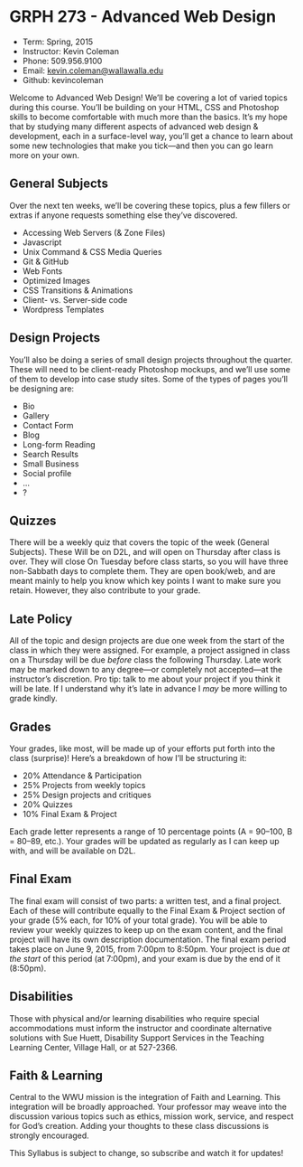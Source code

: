 # GRPH 273 - Advanced Web Design

* Term: Spring, 2015
* Instructor: Kevin Coleman
* Phone: 509.956.9100
* Email: kevin.coleman@wallawalla.edu
* Github: kevincoleman

Welcome to Advanced Web Design! We’ll be covering a lot of varied topics during this course. You’ll be building on your HTML, CSS and Photoshop skills to become comfortable with much more than the basics. It’s my hope that by studying many different aspects of advanced web design & development, each in a surface-level way, you’ll get a chance to learn about some new technologies that make you tick—and then you can go learn more on your own.

## General Subjects
Over the next ten weeks, we’ll be covering these topics, plus a few fillers or extras if anyone requests something else they’ve discovered.

* Accessing Web Servers (& Zone Files)
* Javascript
* Unix Command & CSS Media Queries
* Git & GitHub
* Web Fonts
* Optimized Images
* CSS Transitions & Animations
* Client- vs. Server-side code
* Wordpress Templates


## Design Projects
You’ll also be doing a series of small design projects throughout the quarter. These will need to be client-ready Photoshop mockups, and we’ll use some of them to develop into case study sites. Some of the types of pages you’ll be designing are:

* Bio
* Gallery
* Contact Form
* Blog
* Long-form Reading
* Search Results
* Small Business
* Social profile
* ...
* ?


## Quizzes
There will be a weekly quiz that covers the topic of the week (General Subjects). These Will be on D2L, and will open on Thursday after class is over. They will close On Tuesday before class starts, so you will have three non-Sabbath days to complete them. They are open book/web, and are meant mainly to help you know which key points I want to make sure you retain. However, they also contribute to your grade.


## Late Policy
All of the topic and design projects are due one week from the start of the class in which they were assigned. For example, a project assigned in class on a Thursday will be due *before* class the following Thursday. Late work may be marked down to any degree—or completely not accepted—at the instructor’s discretion. Pro tip: talk to me about your project if you think it will be late. If I understand why it’s late in advance I *may* be more willing to grade kindly.

## Grades
Your grades, like most, will be made up of your efforts put forth into the class (surprise)! Here’s a breakdown of how I’ll be structuring it:

* 20% Attendance & Participation
* 25% Projects from weekly topics
* 25% Design projects and critiques
* 20% Quizzes
* 10% Final Exam & Project

Each grade letter represents a range of 10 percentage points (A = 90–100, B = 80–89, etc.). Your grades will be updated as regularly as I can keep up with, and will be available on D2L.


## Final Exam
The final exam will consist of two parts: a written test, and a final project. Each of these will contribute equally to the Final Exam & Project section of your grade (5% each, for 10% of your total grade). You will be able to review your weekly quizzes to keep up on the exam content, and the final project will have its own description documentation. The final exam period takes place on June 9, 2015, from 7:00pm to 8:50pm. Your project is due *at the start* of this period (at 7:00pm), and your exam is due by the end of it (8:50pm).


## Disabilities
Those with physical and/or learning disabilities who require
special accommodations must inform the instructor and
coordinate alternative solutions with Sue Huett, Disability
Support Services in the Teaching Learning Center, Village
Hall, or at 527-2366.


## Faith & Learning
Central to the WWU mission is the integration of Faith
and Learning. This integration will be broadly approached.
Your professor may weave into the discussion various topics
such as ethics, mission work, service, and respect for God’s
creation. Adding your thoughts to these class discussions is
strongly encouraged.



This Syllabus is subject to change, so subscribe and watch it for updates!
